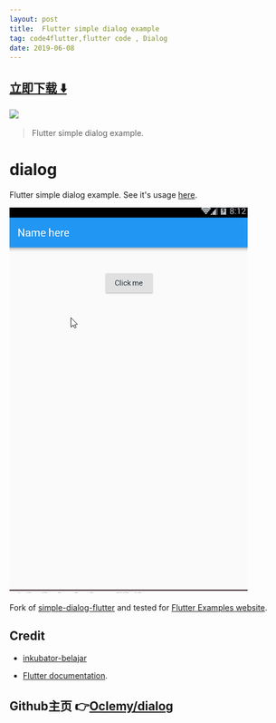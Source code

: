 ```yaml
---
layout: post
title:  Flutter simple dialog example
tag: code4flutter,flutter code , Dialog
date: 2019-06-08
---
```


 


## [立即下载 ️⬇️ ](https://codeload.github.com/Oclemy/dialog/zip/master) 


 
![](https://flutterawesome.com/content/images/2019/03/dialog.jpg)
 
>
> Flutter simple dialog example.
>

 
# dialog

Flutter simple dialog example. See it's usage [here](http://www.flutterexamples.info/dialog).

![Demo](https://raw.githubusercontent.com/Oclemy/dialog/master/demo1.gif)

Fork of [simple-dialog-flutter](https://github.com/inkubator-belajar/simple-dialog-flutter) and tested for
[Flutter Examples website](http://www.flutterexamples.info).



## Credit

- [inkubator-belajar](https://github.com/inkubator-belajar)

- [Flutter documentation](https://flutter.io/).

## Github主页 👉[Oclemy/dialog](http://github.com/Oclemy/dialog)